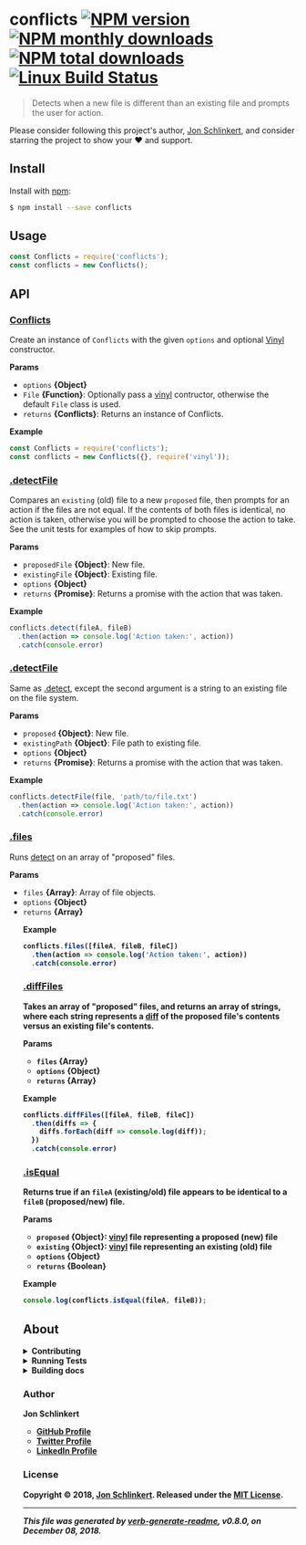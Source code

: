 # conflicts [![NPM version](https://img.shields.io/npm/v/conflicts.svg?style=flat)](https://www.npmjs.com/package/conflicts) [![NPM monthly downloads](https://img.shields.io/npm/dm/conflicts.svg?style=flat)](https://npmjs.org/package/conflicts) [![NPM total downloads](https://img.shields.io/npm/dt/conflicts.svg?style=flat)](https://npmjs.org/package/conflicts) [![Linux Build Status](https://img.shields.io/travis/jonschlinkert/conflicts.svg?style=flat&label=Travis)](https://travis-ci.org/jonschlinkert/conflicts)

> Detects when a new file is different than an existing file and prompts the user for action.

Please consider following this project's author, [Jon Schlinkert](https://github.com/jonschlinkert), and consider starring the project to show your :heart: and support.

## Install

Install with [npm](https://www.npmjs.com/):

```sh
$ npm install --save conflicts
```

## Usage

```js
const Conflicts = require('conflicts');
const conflicts = new Conflicts();
```

## API

### [Conflicts](index.js#L26)

Create an instance of `Conflicts` with the given `options` and optional [Vinyl](https://github.com/gulpjs/vinyl) constructor.

**Params**

* `options` **{Object}**
* `File` **{Function}**: Optionally pass a [vinyl](https://github.com/gulpjs/vinyl) contructor, otherwise the default `File` class is used.
* `returns` **{Conflicts}**: Returns an instance of Conflicts.

**Example**

```js
const Conflicts = require('conflicts');
const conflicts = new Conflicts({}, require('vinyl'));
```

### [.detectFile](index.js#L60)

Compares an `existing` (old) file to a new `proposed` file, then prompts for an action if the files are not equal. If the contents of both files is identical, no action is taken, otherwise you will be prompted to choose the action to take. See the unit tests for examples of how to skip prompts.

**Params**

* `proposedFile` **{Object}**: New file.
* `existingFile` **{Object}**: Existing file.
* `options` **{Object}**
* `returns` **{Promise}**: Returns a promise with the action that was taken.

**Example**

```js
conflicts.detect(fileA, fileB)
  .then(action => console.log('Action taken:', action))
  .catch(console.error)
```

### [.detectFile](index.js#L124)

Same as [.detect](#detect), except the second argument is a string to an existing file on the file system.

**Params**

* `proposed` **{Object}**: New file.
* `existingPath` **{Object}**: File path to existing file.
* `options` **{Object}**
* `returns` **{Promise}**: Returns a promise with the action that was taken.

**Example**

```js
conflicts.detectFile(file, 'path/to/file.txt')
  .then(action => console.log('Action taken:', action))
  .catch(console.error)
```

### [.files](index.js#L145)

Runs [detect](#detect) on an array of "proposed" files.

**Params**

* `files` **{Array}**: Array of file objects.
* `options` **{Object}**
* `returns` **{Array<object>}**

**Example**

```js
conflicts.files([fileA, fileB, fileC])
  .then(action => console.log('Action taken:', action))
  .catch(console.error)
```

### [.diffFiles](index.js#L186)

Takes an array of "proposed" files, and returns an array of strings, where each string represents a [diff](https://github.com/kpdecker/jsdiff) of the proposed file's contents versus an existing file's contents.

**Params**

* `files` **{Array}**
* `options` **{Object}**
* `returns` **{Array<string>}**

**Example**

```js
conflicts.diffFiles([fileA, fileB, fileC])
  .then(diffs => {
    diffs.forEach(diff => console.log(diff));
  })
  .catch(console.error)
```

### [.isEqual](index.js#L233)

Returns true if an `fileA` (existing/old) file appears to be identical to a `fileB` (proposed/new) file.

**Params**

* `proposed` **{Object}**: [vinyl](https://github.com/gulpjs/vinyl) file representing a proposed (new) file
* `existing` **{Object}**: [vinyl](https://github.com/gulpjs/vinyl) file representing an existing (old) file
* `options` **{Object}**
* `returns` **{Boolean}**

**Example**

```js
console.log(conflicts.isEqual(fileA, fileB));
```

## About

<details>
<summary><strong>Contributing</strong></summary>

Pull requests and stars are always welcome. For bugs and feature requests, [please create an issue](../../issues/new).

Please read the [contributing guide](.github/contributing.md) for advice on opening issues, pull requests, and coding standards.

</details>

<details>
<summary><strong>Running Tests</strong></summary>

Running and reviewing unit tests is a great way to get familiarized with a library and its API. You can install dependencies and run tests with the following command:

```sh
$ npm install && npm test
```

</details>

<details>
<summary><strong>Building docs</strong></summary>

_(This project's readme.md is generated by [verb](https://github.com/verbose/verb-generate-readme), please don't edit the readme directly. Any changes to the readme must be made in the [.verb.md](.verb.md) readme template.)_

To generate the readme, run the following command:

```sh
$ npm install -g verbose/verb#dev verb-generate-readme && verb
```

</details>

### Author

**Jon Schlinkert**

* [GitHub Profile](https://github.com/jonschlinkert)
* [Twitter Profile](https://twitter.com/jonschlinkert)
* [LinkedIn Profile](https://linkedin.com/in/jonschlinkert)

### License

Copyright © 2018, [Jon Schlinkert](https://github.com/jonschlinkert).
Released under the [MIT License](LICENSE).

***

_This file was generated by [verb-generate-readme](https://github.com/verbose/verb-generate-readme), v0.8.0, on December 08, 2018._